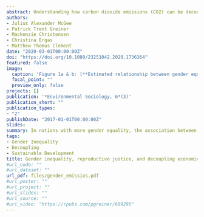 ```yaml
---
abstract: Understanding how carbon dioxide emissions (CO2) can be decoupled from economic growth is an important part of planning for climate change mitigation. A variety of critical environmental theories contend that the oppression of marginalized groups is interconnected with the mistreatment and destruction of nature. As a result, social equity, or the removal of barriers of structural inequality, often coincide with environmental quality and reduced environmental degradation. To date, there is limited research on the dialectical relationship between inequality, economic growth, and the environment. The present study seeks to further understand the relationship between social inequality and the environment by assessing how gender equality decouples economic growth from CO2 emissions. We construct a fixed-effects panel regression model with robust standard errors that accounts for clustering in 140 nations to assess how gender inequality interacts with GDP per capita to influence CO2 emissions per capita. Our findings indicate that in nations with more gender equality, the association between GDP per capita and CO2 emissions is much lower than in nations with higher levels of gender inequality.
authors:
- Julius Alexander McGee
- Patrick Trent Greiner
- Mackenzie Christensen
- Christina Ergas
- Matthew Thomas Clement
date: "2020-03-01T00:00:00Z"
doi: "https://doi.org/10.1080/23251042.2020.1736364"
featured: false
image:
  caption: 'Figure 1a & b: [**Estimated relationship between gender equity, economic development, and emissions per capita.**](https://www.tandfonline.com/doi/abs/10.1080/23251042.2020.1736364)'
  focal_point: ""
  preview_only: false
projects: []
publication: '*Environmental Sociology, 6*(3)'
publication_short: ""
publication_types:
- "2"
publishDate: "2017-01-01T00:00:00Z"
slides:
summary: In nations with more gender equality, the association between GDP per capita and CO2 emissions is much lower than in nations with higher levels of gender inequality.
tags:
- Gender Inequality
- Decoupling
- Sustainable Development
title: Gender inequality, reproductive justice, and decoupling economic growth and emissions- a panel analysis of the moderating association of gender equality on the relationship between economic growth and CO2 emissions.
#url_code: ""
#url_dataset: ""
url_pdf: files/gender_emissios.pdf
#url_poster: ""
#url_project: ""
#url_slides: ""
#url_source: ""
#url_video: "https://rpubs.com/pgreiner/689295"
---
```


